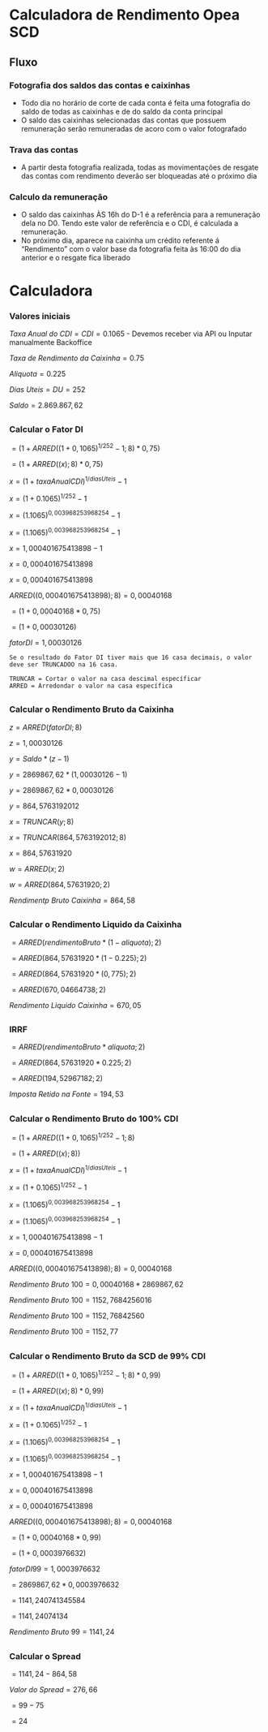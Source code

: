 # Calculadora de Rendimento Opea SCD

## Fluxo

### Fotografia dos saldos das contas e caixinhas
- Todo dia no horário de corte de cada conta é feita uma fotografia do saldo de todas as caixinhas e de do saldo da conta principal
- O saldo das caixinhas selecionadas das contas que possuem remuneração serão remuneradas de acoro com o valor fotografado

### Trava das contas
- A partir desta fotografia realizada, todas as movimentações de resgate das contas com rendimento deverão ser bloqueadas até o próximo dia

### Calculo da remuneração
- O saldo das caixinhas ÀS 16h do D-1 é a referência para a remuneração dela no D0. Tendo este valor de referência e o CDI, é calculada a remuneração.
- No próximo dia, aparece na caixinha um crédito referente á “Rendimento” com o valor base da fotografia feita às 16:00 do dia anterior e o resgate fica liberado
##

# Calculadora

### Valores iniciais

$Taxa\ Anual\ do\ CDI = CDI =0.1065$ - Devemos receber via API ou Inputar manualmente Backoffice

$Taxa\ de\ Rendimento\ da\ Caixinha=0.75$

$Aliquota=0.225$

$Dias\ Uteis=DU=252$

$Saldo= 2.869.867,62$

##
### Calcular o Fator DI

$=(1+ARRED((1+0,1065)^{1/252}-1;8)*0,75)$

$=(1+ARRED((x);8)*0,75)$

$x =(1 + taxaAnualCDI)^{1/diasUteis}-1$

$x=(1 + 0.1065)^{1/252}-1$

$x=(1.1065)^{0,003968253968254}-1$

$x=(1.1065)^{0,003968253968254}-1$

$x=1,000401675413898-1$

$x=0,000401675413898$

$x=0,000401675413898$

$ARRED((0,000401675413898);8)=0,00040168$

$=(1+0,00040168*0,75)$

$=(1+0,00030126)$

$fatorDI=1,00030126$

    Se o resultado do Fator DI tiver mais que 16 casa decimais, o valor deve ser TRUNCADOO na 16 casa.

    TRUNCAR = Cortar o valor na casa descimal específicar
    ARRED = Arredondar o valor na casa específica

##
### Calcular o Rendimento Bruto da Caixinha

$z= ARRED(fatorDI;8)$

$z=1,00030126$

$y= Saldo*(z-1)$

$y= 2869867,62*(1,00030126-1)$

$y= 2869867,62*0,00030126$

$y= 864,5763192012$

$x=TRUNCAR(y;8)$

$x=TRUNCAR(864,5763192012;8)$

$x=864,57631920$

$w=ARRED(x;2)$

$w=ARRED(864,57631920;2)$

$Rendimentp\ Bruto\ Caixinha=864,58$

##
### Calcular o Rendimento Liquido da Caixinha

$=ARRED(rendimentoBruto*(1-aliquota);2)$

$=ARRED(864,57631920*(1-0.225);2)$

$=ARRED(864,57631920*(0,775);2)$

$=ARRED(670,04664738;2)$

$Rendimento\ Liquido\ Caixinha=670,05$

##
### IRRF

$=ARRED(rendimentoBruto*aliquota;2)$

$=ARRED(864,57631920*0.225;2)$

$=ARRED(194,52967182;2)$

$Imposta\ Retido\ na\ Fonte=194,53$

##
### Calcular o Rendimento Bruto do 100% CDI

$=(1+ARRED((1+0,1065)^{1/252}-1;8)$

$=(1+ARRED((x);8))$

$x =(1 + taxaAnualCDI)^{1/diasUteis}-1$

$x=(1 + 0.1065)^{1/252}-1$

$x=(1.1065)^{0,003968253968254}-1$

$x=(1.1065)^{0,003968253968254}-1$

$x=1,000401675413898-1$

$x=0,000401675413898$

$ARRED((0,000401675413898);8)=0,00040168$

$Rendimento\ Bruto\ 100=0,00040168 * 2869867,62$

$Rendimento\ Bruto\ 100=1152,7684256016$

$Rendimento\ Bruto\ 100=1152,76842560$

$Rendimento\ Bruto\ 100=1152,77$

##
### Calcular o Rendimento Bruto da SCD de 99% CDI

$=(1+ARRED((1+0,1065)^{1/252}-1;8)*0,99)$

$=(1+ARRED((x);8)*0,99)$

$x =(1 + taxaAnualCDI)^{1/diasUteis}-1$

$x=(1 + 0.1065)^{1/252}-1$

$x=(1.1065)^{0,003968253968254}-1$

$x=(1.1065)^{0,003968253968254}-1$

$x=1,000401675413898-1$

$x=0,000401675413898$

$x=0,000401675413898$

$ARRED((0,000401675413898);8)=0,00040168$

$=(1+0,00040168*0,99)$

$=(1+0,0003976632)$

$fatorDI99=1,0003976632$

$=2869867,62*0,0003976632$

$=1141,240741345584$

$=1141,24074134$

$Rendimento\ Bruto\ 99=1141,24$

##
### Calcular o Spread

$=1141,24 - 864,58$

$Valor\ do\ Spread=276,66$

$=99 - 75$

$=24$
